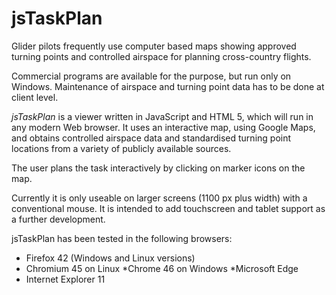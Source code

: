 # jsTaskPlan
Glider pilots frequently use computer based maps showing approved turning points and controlled airspace for planning cross-country flights.

Commercial programs are available for the purpose, but  run only on Windows.  Maintenance of airspace and turning point data has to be done at client level.

*jsTaskPlan* is a viewer written in JavaScript and HTML 5, which will run in any modern Web browser. It uses
 an interactive map, using Google Maps, and obtains controlled airspace data and standardised turning point locations from a variety of publicly available sources.
 
 The user plans the task interactively by clicking on marker icons on the map.

 Currently it is only useable on larger screens (1100 px plus width) with a conventional mouse.  It is intended to add touchscreen and tablet support as a further development.

jsTaskPlan has been tested in the following browsers:
* Firefox 42  (Windows and Linux versions)
* Chromium 45 on Linux
*Chrome 46 on Windows
*Microsoft Edge
* Internet Explorer 11

